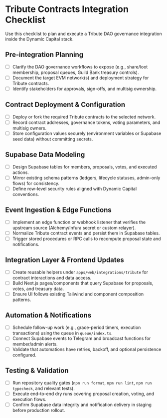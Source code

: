 # Tribute Contracts Integration Checklist

Use this checklist to plan and execute a Tribute DAO governance integration
inside the Dynamic Capital stack.

## Pre-integration Planning

- [ ] Clarify the DAO governance workflows to expose (e.g., share/loot
      membership, proposal queues, Guild Bank treasury controls).
- [ ] Document the target EVM network(s) and deployment strategy for Tribute
      contracts.
- [ ] Identify stakeholders for approvals, sign-offs, and multisig ownership.

## Contract Deployment & Configuration

- [ ] Deploy or fork the required Tribute contracts to the selected network.
- [ ] Record contract addresses, governance tokens, voting parameters, and
      multisig owners.
- [ ] Store configuration values securely (environment variables or Supabase
      seed data) without committing secrets.

## Supabase Data Modeling

- [ ] Design Supabase tables for members, proposals, votes, and executed
      actions.
- [ ] Mirror existing schema patterns (ledgers, lifecycle statuses, admin-only
      flows) for consistency.
- [ ] Define row-level security rules aligned with Dynamic Capital conventions.

## Event Ingestion & Edge Functions

- [ ] Implement an edge function or webhook listener that verifies the upstream
      source (Alchemy/Infura secret or custom relayer).
- [ ] Normalize Tribute contract events and persist them in Supabase tables.
- [ ] Trigger stored procedures or RPC calls to recompute proposal state and
      notifications.

## Integration Layer & Frontend Updates

- [ ] Create reusable helpers under `apps/web/integrations/tribute` for contract
      interactions and data access.
- [ ] Build Next.js pages/components that query Supabase for proposals, votes,
      and treasury data.
- [ ] Ensure UI follows existing Tailwind and component composition patterns.

## Automation & Notifications

- [ ] Schedule follow-up work (e.g., grace-period timers, execution
      transactions) using the queue in `queue/index.ts`.
- [ ] Connect Supabase events to Telegram and broadcast functions for
      member/admin alerts.
- [ ] Validate that automations have retries, backoff, and optional persistence
      configured.

## Testing & Validation

- [ ] Run repository quality gates (`npm run format`, `npm run lint`,
      `npm run typecheck`, and relevant tests).
- [ ] Execute end-to-end dry runs covering proposal creation, voting, and
      execution flows.
- [ ] Confirm Supabase data integrity and notification delivery in staging
      before production rollout.
